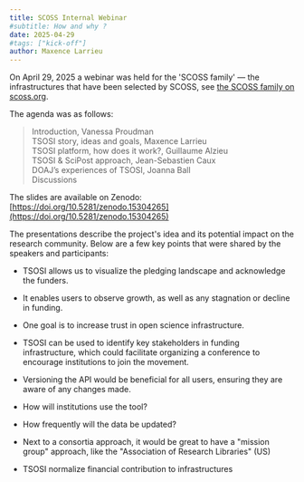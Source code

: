 ```yaml
---
title: SCOSS Internal Webinar
#subtitle: How and why ?
date: 2025-04-29
#tags: ["kick-off"]
author: Maxence Larrieu
---
```




On April 29, 2025 a webinar was held for the 'SCOSS family' — the infrastructures that have been selected by SCOSS, see [the SCOSS family on scoss.org](https://scoss.org/what-is-scoss/scossfamily/). 

The agenda was as follows:

> Introduction, Vanessa Proudman<br />
TSOSI story, ideas and goals, Maxence Larrieu <br />
TSOSI platform, how does it work?, Guillaume Alzieu <br />
TSOSI & SciPost approach, Jean-Sebastien Caux <br />
DOAJ’s experiences of TSOSI, Joanna Ball <br />
Discussions <br />


The slides are available on Zenodo: [https://doi.org/10.5281/zenodo.15304265](https://doi.org/10.5281/zenodo.15304265)


The presentations describe the project's idea and its potential impact on the research community. Below are a few key points that were shared by the speakers and participants:

- TSOSI allows us to visualize the pledging landscape and acknowledge the funders.

- It enables users to observe growth, as well as any stagnation or decline in funding.

- One goal is to increase trust in open science infrastructure.

- TSOSI can be used to identify key stakeholders in funding infrastructure, which could facilitate organizing a conference to encourage institutions to join the movement.

- Versioning the API would be beneficial for all users, ensuring they are aware of any changes made.

- How will institutions use the tool?

- How frequently will the data be updated?

- Next to a consortia approach, it would be great to have a "mission group" approach, like the "Association of Research Libraries" (US)

- TSOSI normalize financial contribution to infrastructures



